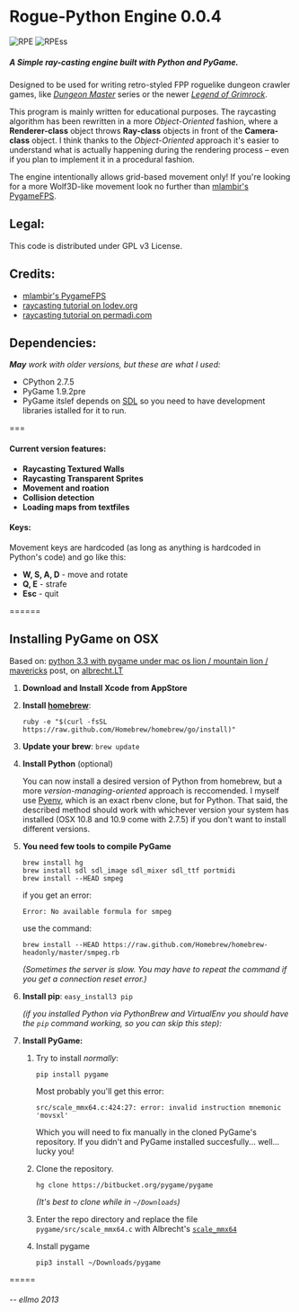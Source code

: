 

# Rogue-Python Engine 0.0.4
![RPE](http://i.imgur.com/T8KXqKn.png) ![RPEss](https://i.imgur.com/KS6GHWY.png)

##### A Simple ray-casting engine built with Python and PyGame.

Designed to be used for writing retro-styled FPP roguelike dungeon crawler games, like *[Dungeon Master](http://www.dungeon-master.com/)* series or the newer *[Legend of Grimrock](http://www.grimrock.net/)*.

This program is mainly written for educational purposes. The raycasting algorithm has been rewritten in a more *Object-Oriented* fashion, where a **Renderer-class** object throws **Ray-class** objects in front of the **Camera-class** object. I think thanks to the *Object-Oriented* approach it's easier to understand what is actually happening during the rendering process – even if you plan to implement it in a procedural fashion.

The engine intentionally allows grid-based movement only! If you're looking for a more Wolf3D-like movement look no further than [mlambir's PygameFPS](https://github.com/mlambir/Pygame-FPS).

## Legal:
This code is distributed under GPL v3 License.

## Credits:

* [mlambir's PygameFPS](https://github.com/mlambir/Pygame-FPS)
* [raycasting tutorial on lodev.org](http://lodev.org/cgtutor/raycasting.html)
* [raycasting tutorial on permadi.com](http://www.permadi.com/tutorial/raycast/index.html)

## Dependencies:
*__May__ work with older versions, but these are what I used:*

* CPython 2.7.5
* PyGame 1.9.2pre
* PyGame itslef depends on [SDL](http://www.libsdl.org/) so you need to have development libraries istalled for it to run.



===

#### Current version features:

* **Raycasting Textured Walls**
* **Raycasting Transparent Sprites**
* **Movement and roation**
* **Collision detection**
* **Loading maps from textfiles**

#### Keys:

Movement keys are hardcoded (as long as anything is hardcoded in Python's code) and go like this:

* **W, S, A, D** - move and rotate
* **Q, E** - strafe
* **Esc** - quit

======

## Installing PyGame on OSX

Based on: [python 3.3 with pygame under mac os lion / mountain lion / mavericks](http://www.albrecht.lt/2012/06/python-3-2-with-pygame-under-mac-os-lion-10-7/) post, on [albrecht.LT](http://www.albrecht.lt/)

1. **Download and Install Xcode from AppStore**
2. **Install [homebrew](http://brew.sh/)**:

	`ruby -e "$(curl -fsSL https://raw.github.com/Homebrew/homebrew/go/install)"`
3. **Update your brew**: `brew update`
4. **Install Python** (optional)

	You can now install a desired version of Python from homebrew, but a more _version-managing-oriented_ approach is reccomended. I myself use [Pyenv](https://github.com/yyuu/pyenv), which is an exact rbenv clone, but for Python. That said, the described method should work with whichever version your system has installed (OSX 10.8 and 10.9 come with 2.7.5) if you don't want to install different versions.
5. **You need few tools to compile PyGame**

	```
	brew install hg
	brew install sdl sdl_image sdl_mixer sdl_ttf portmidi
	brew install --HEAD smpeg
	```
	
    if you get an error:
    
    `Error: No available formula for smpeg`
    
    use the command:
    
	`brew install --HEAD https://raw.github.com/Homebrew/homebrew-headonly/master/smpeg.rb`
	
    *(Sometimes the server is slow. You may have to repeat the command if you get a connection reset error.)*

6. **Install pip**: `easy_install3 pip`

	_(if you installed Python via PythonBrew and VirtualEnv you should have the `pip` command working, so you can skip this step):_
	
7. **Install PyGame:**
	1. Try to install *normally*:
	
		`pip install pygame`
	
		Most probably you'll get this error:
	
		`src/scale_mmx64.c:424:27: error: invalid instruction mnemonic 'movsxl'`
	
		Which you will need to fix manually in the cloned PyGame's repository. If you didn't and PyGame installed succesfully... well... lucky you!
	
	2. Clone the repository.
	
		`hg clone https://bitbucket.org/pygame/pygame`
		
		*(It's best to clone while in `~/Downloads`)*
	
	3. Enter the repo directory and replace the file `pygame/src/scale_mmx64.c` with Albrecht's [`scale_mmx64`](https://gist.github.com/ellmo/7974837)

	4. Install pygame
	
		`pip3 install ~/Downloads/pygame`

=====

###### -- ellmo 2013
